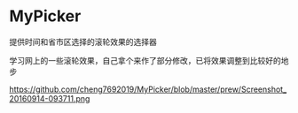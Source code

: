 # MyPicker
提供时间和省市区选择的滚轮效果的选择器

学习网上的一些滚轮效果，自己拿个来作了部分修改，已将效果调整到比较好的地步

https://github.com/cheng7692019/MyPicker/blob/master/prew/Screenshot_20160914-093711.png
